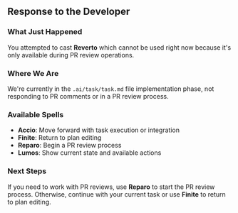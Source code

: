 ## Response to the Developer

### What Just Happened

You attempted to cast **Reverto** which cannot be used right now because it's only available during PR review operations.

### Where We Are

We're currently in the `.ai/task/task.md` file implementation phase, not responding to PR comments or in a PR review process.

### Available Spells

- **Accio**: Move forward with task execution or integration
- **Finite**: Return to plan editing
- **Reparo**: Begin a PR review process
- **Lumos**: Show current state and available actions

### Next Steps

If you need to work with PR reviews, use **Reparo** to start the PR review process. Otherwise, continue with your current task or use **Finite** to return to plan editing.

